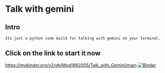 # Talk with gemini
## Intro
    Its just a python code build for talking with gemini on your terminal.

## Click on the link to start it now
https://mybinder.org/v2/gh/Msg1992005/Talk_with_Gemini/main
[![Binder](https://mybinder.org/badge_logo.svg)](https://mybinder.org/v2/gh/Msg1992005/Talk_with_Gemini/main)
